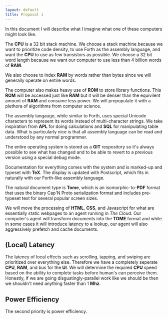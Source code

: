 ```yaml
---
layout: default
title: Proposal 1
---
```


In this document I will describe what I imagine what one of these
computers might look like.

The **CPU** is a 32 bit stack machine. We choose a stack machine
because we want to prioritize code density, to use Forth as the
assembly language, and want the **CPU** to use as few transistors as
possible. We choose a 32 bit word length because we want our computer
to use less than 4 billion words of **RAM**.

We also choose to index **RAM** by words rather than bytes since we
will generally operate on entire words.

The computer also makes heavy use of **ROM** to store library
functions. This **ROM** will be accessed just like **RAM** but
it will be denser than the equivilent amount of **RAM** and consume
less power. We will prepopulate it with a plethora of algorithms
from computer science.

The assembly langauge, while similar to Forth, uses special Unicode
characters to represent its words instead of multi-character strings.
We take inspiration from **APL** for doing calculations and **SQL**
for manipulating table data. What is particularly nice is that all
assembly language can be read and understood by any normal programmer.

The entire operating system is stored as a **GIT** respository so it's
always possible to see what has changed and to be able to revert to
a previous version using a special debug mode.

Documentation for everything comes with the system and is marked-up
and typeset with **TeX**. The display is updated with Postscript,
which fits in naturally with our Forth-like assembly language.

The natural document type is **Tome**, which is an isomorphic-to-**PDF**
format that uses the binary Cap'N Proto serialization format and
includes pre-typeset text for several popular screen sizes.

We will move the processing of **HTML**, **CSS**, and Javascript for
what are essentially static webpages to an agent running in *The
Cloud*. Our computer's agent will transform documents into the **TOME**
format and while in some cases it will introduce latency to a lookup,
our agent will also aggressively prefetch and cache documents.

## (Local) Latency

The latency of local effects such as scrolling, tapping, and swiping
are prioritized over everything else. Therefore we have a completely
seperate **CPU**, **RAM**, and bus for the **UI**. We will determine
the required **CPU** speed based on the ability to complete tasks
before human's can perceive them. Honestly, if we are going
disgustingly-parallel work like we should be then we shouldn't need
anything faster than 1 **Mhz**.

## Power Efficiency

The second priority is power efficiency.
